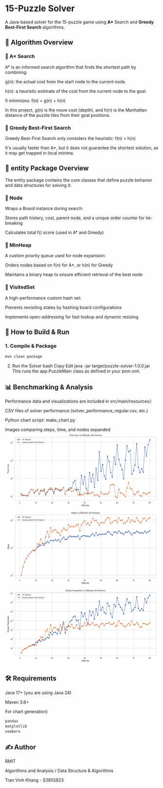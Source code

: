 # 15-Puzzle Solver

A Java-based solver for the 15-puzzle game using **A\*** Search and **Greedy Best-First Search** algorithms.

## 🧠 Algorithm Overview
### 🔷 A* Search
A* is an informed search algorithm that finds the shortest path by combining:

g(n): the actual cost from the start node to the current node.

h(n): a heuristic estimate of the cost from the current node to the goal.

It minimizes:
f(n) = g(n) + h(n)

In this project, g(n) is the move cost (depth), and h(n) is the Manhattan distance of the puzzle tiles from their goal positions.

### 🔷 Greedy Best-First Search
Greedy Best-First Search only considers the heuristic:
f(n) = h(n)

It's usually faster than A*, but it does not guarantee the shortest solution, as it may get trapped in local minima.

## 🧩 entity Package Overview
The entity package contains the core classes that define puzzle behavior and data structures for solving it:


### 🔹 Node
Wraps a Board instance during search:

Stores path history, cost, parent node, and a unique order counter for tie-breaking

Calculates total f() score (used in A* and Greedy)

### 🔹 MinHeap
A custom priority queue used for node expansion:

Orders nodes based on f(n) for A*, or h(n) for Greedy

Maintains a binary heap to ensure efficient retrieval of the best node

### 🔹 VisitedSet
A high-performance custom hash set:

Prevents revisiting states by hashing board configurations

Implements open-addressing for fast lookup and dynamic resizing


## 🚀 How to Build & Run

### 1. Compile & Package

```bash
mvn clean package
```
2. Run the Solver
bash
Copy
Edit
java -jar target/puzzle-solver-1.0.0.jar
This runs the app.PuzzleMain class as defined in your pom.xml.

## 📊 Benchmarking & Analysis
Performance data and visualizations are included in src/main/resources/:

CSV files of solver performance (solver_performance_regular.csv, etc.)

Python chart script: make_chart.py

Images comparing steps, time, and nodes expanded
![Time vs Difficulty](images/time_vs_difficulty_combined.png)
![Steps vs Difficulty](images/steps_vs_difficulty_combined.png)
![Node vs Difficulty](images/nodes_expanded_vs_difficulty_combined.png)
## 🛠 Requirements
Java 17+ (you are using Java 24)


Maven 3.6+

For chart generation)
```bash
pandas
matplotlib
seaborn
```

## ✍️ Author
RMIT

Algorithms and Analysis / Data Structure & Algorithms

Tran Vinh Khang - S3855823

